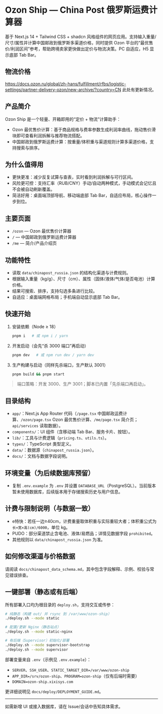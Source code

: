 # Ozon Ship — China Post 俄罗斯运费计算器

基于 Next.js 14 + Tailwind CSS + shadcn 风格组件的网页应用。支持输入重量/尺寸/属性并计算中国邮政到俄罗斯多渠道价格，同时提供 Ozon 平台的“最优售价/利润区间”参考，帮助跨境卖家更快做出定价与物流决策。PC 自适应，H5 显示底部 Tab Bar。

## 物流价格
https://docs.ozon.ru/global/zh-hans/fulfillment/rfbs/logistic-settings/partner-delivery-ozon/new-archive/?country=CN
此处有更新情况。

## 产品简介
Ozon Ship 是一个轻量、开箱即用的“定价 + 物流”计算助手：
- Ozon 最优售价计算：基于商品规格与费率参数生成利润率曲线，拖动售价滑块即可查看利润拆解与推荐物流搭配。
- 中国邮政到俄罗斯运费计算：按重量/体积重与渠道规则计算多渠道价格，支持搜索与排序。

## 为什么值得用
- 更快更准：减少反复试算与查表，实时看到利润拆解与可行区间。
- 风险更可控：支持汇率（RUB/CNY）手动/自动两种模式，手动模式会记忆且不会被自动刷新覆盖。
- 简洁好用：桌面端顶部导航、移动端底部 Tab Bar，自适应布局，核心操作一步到位。

## 主要页面
- `/ozon` — Ozon 最优售价计算器
- `/` — 中国邮政到俄罗斯运费计算器
- `/me` — 简介/产品介绍页

## 功能特性
- 读取 `data/chinapost_russia.json` 的结构化渠道与计费规则。
- 根据输入重量（kg/g）、尺寸（cm）、属性（固体/液体/气体/是否电池）计算价格。
- 结果可搜索、排序，支持勾选多条进行比较。
- 自适应：桌面端网格布局；手机端自动显示底部 Tab Bar。

## 快速开始
1. 安装依赖（Node ≥ 18）
   ```bash
   pnpm i   # 或 npm i / yarn
   ```
2. 开发启动（会先“杀 3000 端口”再启动）
   ```bash
   pnpm dev   # 或 npm run dev / yarn dev
   ```
3. 生产构建与启动（同样先杀端口，生产默认 3001）
   ```bash
   pnpm build && pnpm start
   ```

> 端口策略：开发 3000、生产 3001；脚本已内置「先杀端口再启动」。

## 目录结构
- `app/`：Next.js App Router 代码（`/page.tsx` 中国邮政运费计算、`/ozon/page.tsx` Ozon 最优售价计算、`/me/page.tsx` 简介页；`api/services` 读取数据）。
- `components/`：UI 组件（含移动端 Tab Bar、服务卡片、按钮）。
- `lib/`：工具与计费逻辑（`pricing.ts`、`utils.ts`）。
- `types/`：TypeScript 类型定义。
- `data/`：数据源（`chinapost_russia.json`）。
- `docs/`：文档与数据字段说明。

## 环境变量（为后续数据库预留）
- 复制 `.env.example` 为 `.env` 并设置 `DATABASE_URL`（PostgreSQL）。当前版本暂未使用数据库，后续版本用于存储搜索历史与用户信息。

## 计费与限制说明（与数据一致）
- e特快：若任一边≥40cm，计费重量取体积重与实际重较大者；体积重公式为 `长×宽×高(cm)/6000`，单位 kg。
- PUDO：部分渠道禁止含电池、液体/易燃品；详情见数据字段 `prohibited`。
- 其他规则以 `data/chinapost_russia.json` 为准。

## 如何修改渠道与价格数据
请阅读 `docs/chinapost_data_schema.md`，其中包含字段解释、示例、校验与常见错误排查。

## 一键部署（静态或有后端）

所有部署入口均为根目录的 `deploy.sh`，支持交互或传参：

```bash
# 纯静态（构建 out/ 并 rsync 到 /var/www/ozon-ship）
./deploy.sh --mode static

# 配置/更新 Nginx（静态站点）
./deploy.sh --mode static-nginx

# 有后端（Supervisor）初始化/部署
./deploy.sh --mode supervisor-bootstrap
./deploy.sh --mode supervisor
```

部署变量来自 `.env`（示例见 `.env.example`）：
- `SERVER`、`SSH_USER`、`STATIC_TARGET_DIR=/var/www/ozon-ship`
- `APP_DIR=/srv/ozon-ship`、`PROGRAM=ozon-ship`（仅有后端时需要）
- `DOMAIN=ozon-ship.xixisys.com`

更详细说明见 `docs/deploy/DEPLOYMENT_GUIDE.md`。

---
如需新增 UI 或接入数据库，请在 Issue/会话中告知具体需求。
